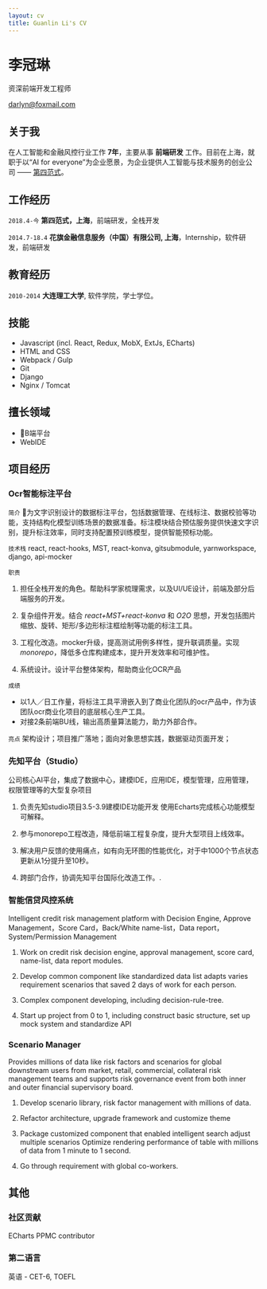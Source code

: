 ```yaml
---
layout: cv
title: Guanlin Li's CV
---
```

# <span class="title">李冠琳</span>
资深前端开发工程师

<div id="webaddress">
  <a href="mailto:darlyn@foxmail.com">darlyn@foxmail.com</a>
</div>


## 关于我

在人工智能和金融风控行业工作 __7年__，主要从事 __前端研发__ 工作。目前在上海，就职于以“AI for everyone”为企业愿景，为企业提供人工智能与技术服务的创业公司 —— [第四范式](https://www.4paradigm.com/)。

## 工作经历

`2018.4-今`
__第四范式，上海__，前端研发，全栈开发

`2014.7-18.4`
__花旗金融信息服务（中国）有限公司, 上海__，Internship，软件研发，前端研发

## 教育经历

`2010-2014`
__大连理工大学__, 软件学院，学士学位。


## 技能

* Javascript (incl. React, Redux, MobX, ExtJs, ECharts)
* HTML and CSS
* Webpack / Gulp
* Git
* Django
* Nginx / Tomcat

## 擅长领域

* B端平台
* WebIDE

## 项目经历
<!-- ### 套餐推荐
`简介`
结合推荐和图像识别技术为餐饮企业提供个性化的套餐组合和推荐方案，帮助客户提升线上订餐客单率。前端包括图片滑动组合、裸眼3d和3d模型等效果。

`技术栈`
h5, 微前端, three.js

`职责`
1) 移动端脚手架？结合react+MST+konva主导设计和实现标注工具

2) 主导商业化产品团队升级ocr项目的系统架构。负责业务模块开发规范，业务之间解藕，数据管理重构。

`亮点`
h5开发
-->

### Ocr智能标注平台
`简介`
为文字识别设计的数据标注平台，包括数据管理、在线标注、数据校验等功能，支持结构化模型训练场景的数据准备。标注模块结合预估服务提供快速文字识别，提升标注效率，同时支持配置预训练模型，提供智能预标功能。

`技术栈`
react, react-hooks, MST, react-konva, gitsubmodule, yarnworkspace, django, api-mocker

`职责`
1) 担任全栈开发的角色。帮助科学家梳理需求，以及UI/UE设计，前端及部分后端服务的开发。

2) 复杂组件开发。结合 <em>react+MST+react-konva</em> 和 <em>O2O</em> 思想，开发包括图片缩放、旋转、矩形/多边形标注框绘制等功能的标注工具。

3) 工程化改造。mocker升级，提高测试用例多样性，提升联调质量。实现 <em>monorepo</em>，降低多仓库构建成本，提升开发效率和可维护性。

4) 系统设计。设计平台整体架构，帮助商业化OCR产品

`成绩`
- 以1人／日工作量，将标注工具平滑嵌入到了商业化团队的ocr产品中，作为该团队ocr商业化项目的底层核心生产工具。
- 对接2条前端BU线，输出高质量算法能力，助力外部合作。

`亮点`
架构设计；项目推广落地；面向对象思想实践，数据驱动页面开发；
### 先知平台（Studio）

公司核心AI平台，集成了数据中心，建模IDE，应用IDE，模型管理，应用管理，权限管理等的大型复杂项目

1) 负责先知studio项目3.5-3.9建模IDE功能开发
使用Echarts完成核心功能模型可解释。

2) 参与monorepo工程改造，降低前端工程复杂度，提升大型项目上线效率。

3) 解决用户反馈的使用痛点，如有向无环图的性能优化，对于中1000个节点状态更新从1分提升至10秒。

4) 跨部门合作，协调先知平台国际化改造工作。.

### 智能信贷风控系统

Intelligent credit risk management platform with Decision Engine, Approve Management，Score Card，Back/White name-list，Data report，System/Permission Management

1) Work on credit risk decision engine, approval management, score card, name-list, data report modules.

2) Develop common component like standardized data list adapts varies requirement scenarios that saved 2 days of work for each person.

3) Complex component developing, including decision-rule-tree.

4) Start up project from 0 to 1, including construct basic structure, set up mock system and standardize API

### Scenario Manager

Provides millions of data like risk factors and scenarios for global downstream users from market, retail, commercial, collateral risk management teams and supports risk governance event from both inner and outer financial supervisory board.

1) Develop scenario library, risk factor management with millions of data.

2) Refactor architecture, upgrade framework and customize theme

3) Package customized component that enabled intelligent search adjust multiple scenarios
Optimize rendering performance of table with millions of data from 1 minute to 1 second.

4) Go through requirement with global co-workers.


## 其他
### 社区贡献
ECharts PPMC contributor

### 第二语言
英语 - CET-6, TOEFL

<!-- ### Footer

Last updated: Oct 2021 -->
